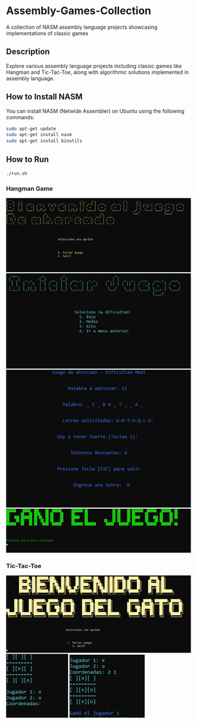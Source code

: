 # Assembly-Games-Collection
A collection of NASM assembly language projects showcasing implementations of classic games

## Description

Explore various assembly language projects including classic games like Hangman and Tic-Tac-Toe, along with algorithmic solutions implemented in assembly language.

## How to Install NASM

You can install NASM (Netwide Assembler) on Ubuntu using the following commands:

```bash
sudo apt-get update
sudo apt-get install nasm
sudo apt-get install binutils
```

## How to Run

```bash
./run.sh
```
### Hangman Game

![Hangman Game Screenshot](screenshots/ahorcado-1.png)
![Hangman Game Screenshot](screenshots/ahorcado-2.png)
![Hangman Game Screenshot](screenshots/ahorcado-3.png)
![Hangman Game Screenshot](screenshots/ahorcado-4.png)

### Tic-Tac-Toe

![Tic-Tac-Toe Screenshot](screenshots/tic-tac-toe-1.png)
![Tic-Tac-Toe Screenshot](screenshots/tic-tac-toe-2.png)
![Tic-Tac-Toe Screenshot](screenshots/tic-tac-toe-3.png)
